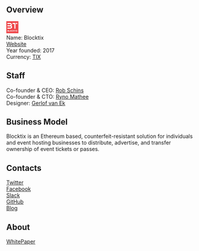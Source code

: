 ## Overview
![logo](../projects/logo/blocktix.png)  
Name: Blocktix  
[Website](https://blocktix.io/)  
Year founded: 2017   
Currency: [TIX](https://coinmarketcap.com/assets/blocktix/) 
## Staff
Co-founder & CEO: [Rob Schins](../people/rob_schins.md)   
Co-founder & CTO: [Ryno Mathee](../people/ryno_mathee.md)    
Designer: [Gerlof van Ek](../people/gerlof_van_ek.md)   
## Business Model
Blocktix is an Ethereum based, counterfeit-resistant solution for individuals and event hosting businesses to distribute, advertise, and transfer ownership of event tickets or passes.
## Contacts  
[Twitter](https://twitter.com/blocktix)  
[Facebook](https://www.facebook.com/blocktix)  
[Slack](https://slack.blocktix.io/)  
[GitHub](https://github.com/blocktix)  
[Blog](https://blog.blocktix.io/?gi=9b75c8d31954)  
## About  
[WhitePaper](https://blocktix.io/public/doc/blocktix-wp-draft.pdf#whitepaper)  

